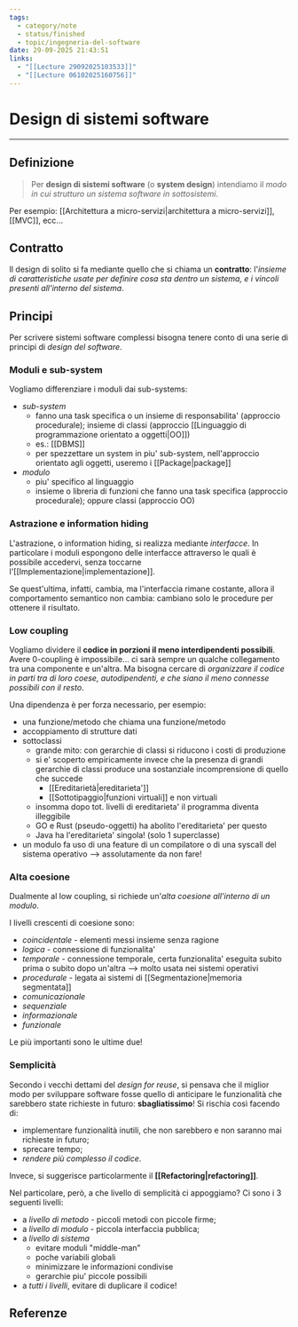 ```yaml
---
tags:
  - category/note
  - status/finished
  - topic/ingegneria-del-software
date: 29-09-2025 21:43:51
links:
  - "[[Lecture 29092025103533]]"
  - "[[Lecture 06102025160756]]"
---
```

# Design di sistemi software
---
## Definizione
> Per **design di sistemi software** (o **system design**) intendiamo il _modo in cui strutturo un sistema software in sottosistemi_.

Per esempio: [[Architettura a micro-servizi|architettura a micro-servizi]], [[MVC]], ecc...

## Contratto
Il design di solito si fa mediante quello che si chiama un **contratto**: l'_insieme di caratteristiche usate per definire cosa sta dentro un sistema, e i vincoli presenti all'interno del sistema_.

## Principi
Per scrivere sistemi software complessi bisogna tenere conto di una serie di principi di _design del software_.

### Moduli e sub-system
Vogliamo differenziare i moduli dai sub-systems:
- _sub-system_
	- fanno una task specifica o un insieme di responsabilita' (approccio procedurale); insieme di classi (approccio [[Linguaggio di programmazione orientato a oggetti|OO]])
	- es.: [[DBMS]]
	- per spezzettare un system in piu' sub-system, nell'approccio orientato agli oggetti, useremo i [[Package|package]]
- _modulo_
	- piu' specifico al linguaggio
	- insieme o libreria di funzioni che fanno una task specifica (approccio procedurale); oppure classi (approccio OO)

### Astrazione e information hiding
L'astrazione, o information hiding, si realizza mediante _interfacce_. In particolare i moduli espongono delle interfacce attraverso le quali è possibile accedervi, senza toccarne l'[[Implementazione|implementazione]].

Se quest'ultima, infatti, cambia, ma l'interfaccia rimane costante, allora il comportamento semantico non cambia: cambiano solo le procedure per ottenere il risultato.

### Low coupling
Vogliamo dividere il **codice in porzioni il meno interdipendenti possibili**. Avere 0-coupling è impossibile... ci sarà sempre un qualche collegamento tra una componente e un'altra. Ma bisogna cercare di _organizzare il codice in parti tra di loro coese, autodipendenti, e che siano il meno connesse possibili con il resto_.

Una dipendenza è per forza necessario, per esempio:
- una funzione/metodo che chiama una funzione/metodo
- accoppiamento di strutture dati
- sottoclassi
	- grande mito: con gerarchie di classi si riducono i costi di produzione
	- si e' scoperto empiricamente invece che la presenza di grandi gerarchie di classi produce una sostanziale incomprensione di quello che succede
		- [[Ereditarietà|ereditarieta']]
		- [[Sottotipaggio|funzioni virtuali]] e non virtuali
	- insomma dopo tot. livelli di ereditarieta' il programma diventa illeggibile
	- GO e Rust (pseudo-oggetti) ha abolito l'ereditarieta' per questo
	- Java ha l'ereditarieta' singola! (solo 1 superclasse)
- un modulo fa uso di una feature di un compilatore o di una syscall del sistema operativo --> assolutamente da non fare!

### Alta coesione
Dualmente al low coupling, si richiede un'_alta coesione all'interno di un modulo_.

I livelli crescenti di coesione sono:
- _coincidentale_ - elementi messi insieme senza ragione
- _logica_ - connessione di funzionalita'
- _temporale_ - connessione temporale, certa funzionalita' eseguita subito prima o subito dopo un'altra --> molto usata nei sistemi operativi
- _procedurale_ - legata ai sistemi di [[Segmentazione|memoria segmentata]]
- _comunicazionale_
- _sequenziale_
- _informazionale_
- _funzionale_

Le più importanti sono le ultime due!

### Semplicità
Secondo i vecchi dettami del _design for reuse_, si pensava che il miglior modo per sviluppare software fosse quello di anticipare le funzionalità che sarebbero state richieste in futuro: **sbagliatissimo**! Si rischia così facendo di:
- implementare funzionalità inutili, che non sarebbero e non saranno mai richieste in futuro;
- sprecare tempo;
- _rendere più complesso il codice_.

Invece, si suggerisce particolarmente il **[[Refactoring|refactoring]]**.

Nel particolare, però, a che livello di semplicità ci appoggiamo? Ci sono i 3 seguenti livelli:
- a _livello di metodo_ - piccoli metodi con piccole firme;
- a _livello di modulo_ - piccola interfaccia pubblica;
- a _livello di sistema_
	- evitare moduli "middle-man"
	- poche variabili globali
	- minimizzare le informazioni condivise
	- gerarchie piu' piccole possibili
- a _tutti i livelli_, evitare di duplicare il codice!

## Referenze